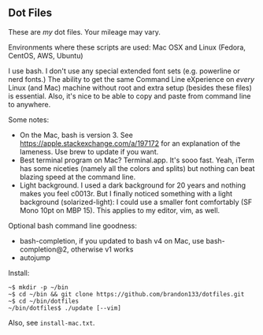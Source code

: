 ## Dot Files

These are _my_ dot files. Your mileage may vary.

Environments where these scripts are used: Mac OSX and Linux (Fedora, CentOS, AWS, Ubuntu)

I use bash. I don't use any special extended font sets (e.g. powerline or nerd fonts.) The ability
to get the same Command Line eXperience on _every_ Linux (and Mac) machine without root and extra
setup (besides these files) is essential. Also, it's nice to be able to copy and paste from command
line to anywhere.

Some notes:

* On the Mac, bash is version 3.  See <https://apple.stackexchange.com/a/197172> for an
  explanation of the lameness. Use brew to update if you want.
* Best terminal program on Mac? Terminal.app. It's sooo fast. Yeah, iTerm has some niceties (namely
  all the colors and splits) but nothing can beat blazing speed at the command line.
* Light background. I used a dark background for 20 years and nothing makes you feel c0013r. But
  I finally noticed something with a light background (solarized-light): I could use a smaller font
  comfortably (SF Mono 10pt on MBP 15). This applies to my editor, vim, as well.

Optional bash command line goodness:

* bash-completion, if you updated to bash v4 on Mac, use bash-completion@2, otherwise v1 works
* autojump

Install:

```
~$ mkdir -p ~/bin
~$ cd ~/bin && git clone https://github.com/brandon133/dotfiles.git
~$ cd ~/bin/dotfiles
~/bin/dotfiles$ ./update [--vim]
```

Also, see `install-mac.txt`.
